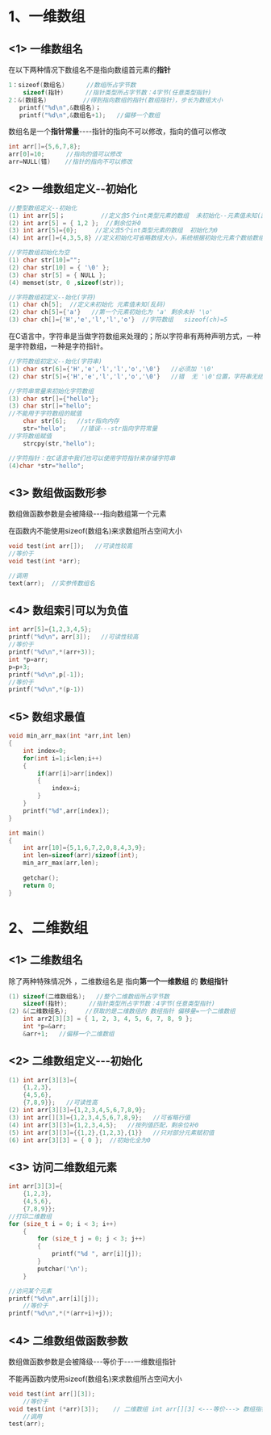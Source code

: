 # 1、一维数组

## <1> 一维数组名

在以下两种情况下数组名不是指向数组首元素的**指针**

```c
1：sizeof(数组名)      //数组所占字节数
    sizeof(指针)      //指针类型所占字节数：4字节(任意类型指针)
2：&(数组名)          //得到指向数组的指针(数组指针），步长为数组大小
   printf("%d\n",&数组名)；
   printf("%d\n",&数组名+1);   //偏移一个数组
```

数组名是一个**指针常量**----指针的指向不可以修改，指向的值可以修改

```c
int arr[]={5,6,7,8};
arr[0]=10;      //指向的值可以修改
arr=NULL(错)    //指针的指向不可以修改
```

## <2> 一维数组定义--初始化

```c
//整型数组定义--初始化
(1) int arr[5]；          //定义含5个int类型元素的数组  未初始化--元素值未知(乱码)
(2) int arr[5] = { 1,2 };  //剩余位补0
(3) int arr[5]={0};     //定义含5个int类型元素的数组  初始化为0
(4) int arr[]={4,3,5,8} //定义初始化可省略数组大小，系统根据初始化元素个数给数组大小赋值

//字符数组初始化为空
(1) char str[10]="";
(2) char str[10] = { '\0' };
(3) char str[5] = { NULL };
(4) memset(str, 0 ,sizeof(str));

//字符数组初定义--始化(字符)
(1) char ch[5];  //定义未初始化 元素值未知(乱码)
(2) char ch[5]={'a'}   //第一个元素初始化为 'a' 剩余未补 '\o'
(3) char ch[]={'H','e','l','l','o'}  //字符数组   sizeof(ch)=5

```

在C语言中，字符串是当做字符数组来处理的；所以字符串有两种声明方式，一种是字符数组，一种是字符指针。

```c
//字符数组初定义--始化(字符串)
(1) char str[6]={'H','e','l','l','o','\0'}   //必须加 '\0'
(2) char str[5]={'H','e','l','l','o','\0'}   //错  无 '\0'位置，字符串无结束标志位

//字符串常量来初始化字符数组
(3) char str[]={"hello"};
(3) char str[]="hello";
//不能用于字符数组的赋值
	char str[6];   //str指向内存 
	str="hello";    //错误---str指向字符常量
//字符数组赋值
	strcpy(str,"hello");

//字符指针：在C语言中我们也可以使用字符指针来存储字符串
(4)char *str="hello";
```

## <3> 数组做函数形参

数组做函数参数是会被降级---指向数组第一个元素

在函数内不能使用sizeof(数组名)来求数组所占空间大小

```c
void test(int arr[]);   //可读性较高
//等价于
void test(int *arr);

//调用
text(arr);  //实参传数组名
```

## <4> 数组索引可以为负值

```c
int arr[5]={1,2,3,4,5};
printf("%d\n"，arr[3]);   //可读性较高
//等价于
printf("%d\n",*(arr+3));
int *p=arr;
p=p+3;
printf("%d\n",p[-1]);
//等价于
printf("%d\n",*(p-1))

```

## <5> 数组求最值

```c
void min_arr_max(int *arr,int len)
{
	int index=0;
	for(int i=1;i<len;i++)
	{
		if(arr[i]>arr[index])
		{
			index=i;
		}
	}	
	printf("%d",arr[index]);
}

int main()
{
    int arr[10]={5,1,6,7,2,0,8,4,3,9};
	int len=sizeof(arr)/sizeof(int);
    min_arr_max(arr,len);
    
    getchar();
    return 0;
}
```



# 2、二维数组

## <1> 二维数组名

除了两种特殊情况外 ，二维数组名是 指向**第一个一维数组** 的 **数组指针**

```c
(1) sizeof(二维数组名);   //整个二维数组所占字节数
	sizeof(指针);      //指针类型所占字节数：4字节(任意类型指针)
(2) &(二维数组名);     //获取的是二维数组的 数组指针 偏移量=一个二维数组
	int arr2[3][3] = { 1, 2, 3, 4, 5, 6, 7, 8, 9 };
	int *p=&arr;
	&arr+1;   //偏移一个二维数组

```

## <2> 二维数组定义---初始化

```c
(1) int arr[3][3]={
    {1,2,3},
    {4,5,6},
    {7,8,9}};   //可读性高
(2) int arr[3][3]={1,2,3,4,5,6,7,8,9};
(3) int arr[][3]={1,2,3,4,5,6,7,8,9};   //可省略行值
(4) int arr[3][3]={1,2,3,4,5};   //按列值匹配，剩余位补0
(5) int arr[3][3]={{1,2},{1,2,3},{1}}   //只对部分元素赋初值
(6) int arr[3][3] = { 0 };  //初始化全为0
```

## <3> 访问二维数组元素

```c
int arr[3][3]={
    {1,2,3},
    {4,5,6},
    {7,8,9}}; 
//打印二维数组
for (size_t i = 0; i < 3; i++)
	{
		for (size_t j = 0; j < 3; j++)
		{
			printf("%d ", arr[i][j]);
		}
		putchar('\n');
	}

//访问某个元素
printf("%d\n",arr[i][j]);
	//等价于
printf("%d\n",*(*(arr+i)+j));
```

## <4> 二维数组做函数参数

数组做函数参数是会被降级---等价于---一维数组指针

不能再函数内使用sizeof(数组名)来求数组所占空间大小

```c
void test(int arr[][3]);
	//等价于
void test(int (*arr)[3]);    // 二维数组 int arr[][3] <---等价---> 数组指针 int (*arr)[3]
	//调用
test(arr);
```

